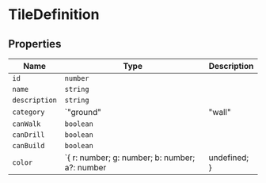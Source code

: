 # TileDefinition

## Properties

| Name | Type | Description |
|------|------|-------------|
| `id` | `number` |  |
| `name` | `string` |  |
| `description` | `string` |  |
| `category` | `"ground" | "wall" | "resource" | "hazard" | "special" | "rubble"` |  |
| `canWalk` | `boolean` |  |
| `canDrill` | `boolean` |  |
| `canBuild` | `boolean` |  |
| `color` | `{ r: number; g: number; b: number; a?: number | undefined; } | undefined` |  |

